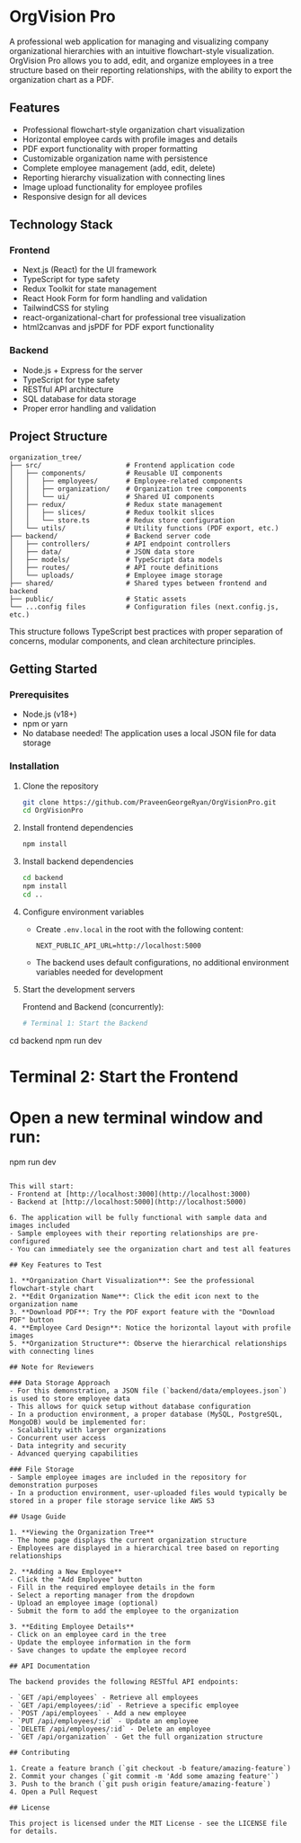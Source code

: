# OrgVision Pro

A professional web application for managing and visualizing company organizational hierarchies with an intuitive flowchart-style visualization. OrgVision Pro allows you to add, edit, and organize employees in a tree structure based on their reporting relationships, with the ability to export the organization chart as a PDF.

## Features

- Professional flowchart-style organization chart visualization
- Horizontal employee cards with profile images and details
- PDF export functionality with proper formatting
- Customizable organization name with persistence
- Complete employee management (add, edit, delete)
- Reporting hierarchy visualization with connecting lines
- Image upload functionality for employee profiles
- Responsive design for all devices

## Technology Stack

### Frontend
- Next.js (React) for the UI framework
- TypeScript for type safety
- Redux Toolkit for state management
- React Hook Form for form handling and validation
- TailwindCSS for styling
- react-organizational-chart for professional tree visualization
- html2canvas and jsPDF for PDF export functionality

### Backend
- Node.js + Express for the server
- TypeScript for type safety
- RESTful API architecture
- SQL database for data storage
- Proper error handling and validation

## Project Structure

```
organization_tree/
├── src/                     # Frontend application code
│   ├── components/          # Reusable UI components
│   │   ├── employees/       # Employee-related components
│   │   ├── organization/    # Organization tree components
│   │   └── ui/              # Shared UI components
│   ├── redux/               # Redux state management
│   │   ├── slices/          # Redux toolkit slices
│   │   └── store.ts         # Redux store configuration
│   └── utils/               # Utility functions (PDF export, etc.)
├── backend/                 # Backend server code
│   ├── controllers/         # API endpoint controllers
│   ├── data/                # JSON data store
│   ├── models/              # TypeScript data models
│   ├── routes/              # API route definitions
│   └── uploads/             # Employee image storage
├── shared/                  # Shared types between frontend and backend
├── public/                  # Static assets
└── ...config files          # Configuration files (next.config.js, etc.)
```

This structure follows TypeScript best practices with proper separation of concerns, modular components, and clean architecture principles.

## Getting Started

### Prerequisites
- Node.js (v18+)
- npm or yarn
- No database needed! The application uses a local JSON file for data storage

### Installation

1. Clone the repository
   ```bash
   git clone https://github.com/PraveenGeorgeRyan/OrgVisionPro.git
   cd OrgVisionPro
   ```

2. Install frontend dependencies
   ```bash
   npm install
   ```

3. Install backend dependencies
   ```bash
   cd backend
   npm install
   cd ..
   ```

4. Configure environment variables
   - Create `.env.local` in the root with the following content:
     ```
     NEXT_PUBLIC_API_URL=http://localhost:5000
     ```
   - The backend uses default configurations, no additional environment variables needed for development

5. Start the development servers

   Frontend and Backend (concurrently):
   ```bash
   # Terminal 1: Start the Backend
cd backend
npm run dev

# Terminal 2: Start the Frontend
# Open a new terminal window and run:
npm run dev
   ```

   This will start:
   - Frontend at [http://localhost:3000](http://localhost:3000)
   - Backend at [http://localhost:5000](http://localhost:5000)

6. The application will be fully functional with sample data and images included
- Sample employees with their reporting relationships are pre-configured
- You can immediately see the organization chart and test all features

## Key Features to Test

1. **Organization Chart Visualization**: See the professional flowchart-style chart
2. **Edit Organization Name**: Click the edit icon next to the organization name
3. **Download PDF**: Try the PDF export feature with the "Download PDF" button
4. **Employee Card Design**: Notice the horizontal layout with profile images
5. **Organization Structure**: Observe the hierarchical relationships with connecting lines

## Note for Reviewers

### Data Storage Approach
- For this demonstration, a JSON file (`backend/data/employees.json`) is used to store employee data
- This allows for quick setup without database configuration
- In a production environment, a proper database (MySQL, PostgreSQL, MongoDB) would be implemented for:
  - Scalability with larger organizations
  - Concurrent user access
  - Data integrity and security
  - Advanced querying capabilities

### File Storage
- Sample employee images are included in the repository for demonstration purposes
- In a production environment, user-uploaded files would typically be stored in a proper file storage service like AWS S3

## Usage Guide

1. **Viewing the Organization Tree**
   - The home page displays the current organization structure
   - Employees are displayed in a hierarchical tree based on reporting relationships

2. **Adding a New Employee**
   - Click the "Add Employee" button
   - Fill in the required employee details in the form
   - Select a reporting manager from the dropdown
   - Upload an employee image (optional)
   - Submit the form to add the employee to the organization

3. **Editing Employee Details**
   - Click on an employee card in the tree
   - Update the employee information in the form
   - Save changes to update the employee record

## API Documentation

The backend provides the following RESTful API endpoints:

- `GET /api/employees` - Retrieve all employees
- `GET /api/employees/:id` - Retrieve a specific employee
- `POST /api/employees` - Add a new employee
- `PUT /api/employees/:id` - Update an employee
- `DELETE /api/employees/:id` - Delete an employee
- `GET /api/organization` - Get the full organization structure

## Contributing

1. Create a feature branch (`git checkout -b feature/amazing-feature`)
2. Commit your changes (`git commit -m 'Add some amazing feature'`)
3. Push to the branch (`git push origin feature/amazing-feature`)
4. Open a Pull Request

## License

This project is licensed under the MIT License - see the LICENSE file for details.

